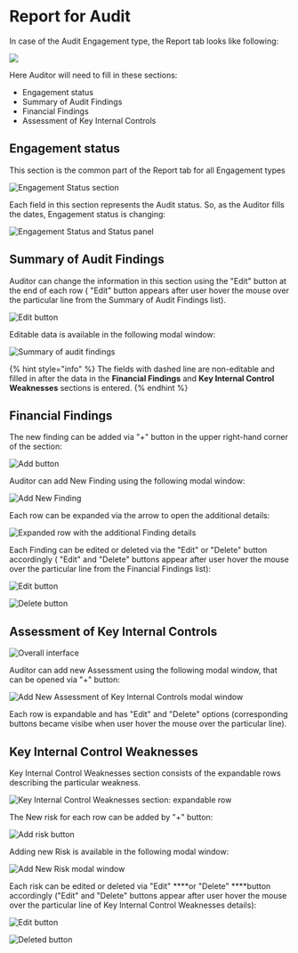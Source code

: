 # Report for Audit

In case of the Audit Engagement type, the Report tab looks like following:

![](../../../.gitbook/assets/2018-09-17_1251.png)

Here Auditor will need to fill in these sections:

* Engagement status
* Summary of Audit Findings
* Financial Findings
* Assessment of Key Internal Controls

## Engagement status

This section is the common part of the Report tab for all Engagement types 

![Engagement Status section](../../../.gitbook/assets/42.png)

Each field in this section represents the Audit status. So, as the Auditor fills the dates, Engagement status is changing:

![Engagement Status and  Status panel](../../../.gitbook/assets/43.png)

## Summary of Audit Findings

Auditor can change the information in this section using the "Edit" button at the end of each row \( "Edit" button appears after user hover the mouse over the particular line from the Summary of Audit Findings list\).

![Edit button](../../../.gitbook/assets/55.png)

Editable data is available in the following modal window: 

![Summary of audit findings](../../../.gitbook/assets/50.png)

{% hint style="info" %}
The fields with dashed line are non-editable and filled in after the data in the **Financial Findings** and **Key Internal Control Weaknesses** sections is entered.
{% endhint %}

## Financial Findings

The new finding can be added via "+" button in the upper right-hand corner of the section: 

![Add button](../../../.gitbook/assets/51%20%281%29.png)

Auditor can add New Finding using the following modal window:

![Add New Finding ](../../../.gitbook/assets/52.png)

Each row can be expanded via the arrow to open the additional details:

![Expanded row with the additional Finding details](../../../.gitbook/assets/53.png)

Each Finding can be edited or deleted via the "Edit" or "Delete" button accordingly \( "Edit" and "Delete" buttons appear after user hover the mouse over the particular line from the Financial Findings list\): 

![Edit button](../../../.gitbook/assets/54.png)

![Delete button](../../../.gitbook/assets/55%20%281%29.png)

## Assessment of Key Internal Controls

![Overall interface ](../../../.gitbook/assets/56%20%281%29.png)

  
Auditor can add new Assessment using the following modal window, that can be opened via "+" button: 

![Add New Assessment of Key Internal Controls modal window ](../../../.gitbook/assets/57.png)

Each row is expandable and has "Edit" and "Delete" options \(corresponding buttons became visibe when user hover the mouse over the particular line\).

## Key Internal Control Weaknesses

Key Internal Control Weaknesses section consists of the expandable rows describing the particular weakness. 

![Key Internal Control Weaknesses section: expandable row](../../../.gitbook/assets/58.png)

  
The New risk for each row can be added by "+" button:

![Add risk button](../../../.gitbook/assets/59.png)

  
Adding new Risk is available in the following modal window: 

![Add New Risk modal window](../../../.gitbook/assets/66.png)

  
Each risk can be edited or deleted via "Edit" ****or "Delete" ****button accordingly \("Edit" and "Delete" buttons appear after user hover the mouse over the particular line of Key Internal Control Weaknesses details\):

![Edit button](../../../.gitbook/assets/60.png)

![Deleted button](../../../.gitbook/assets/61.png)

